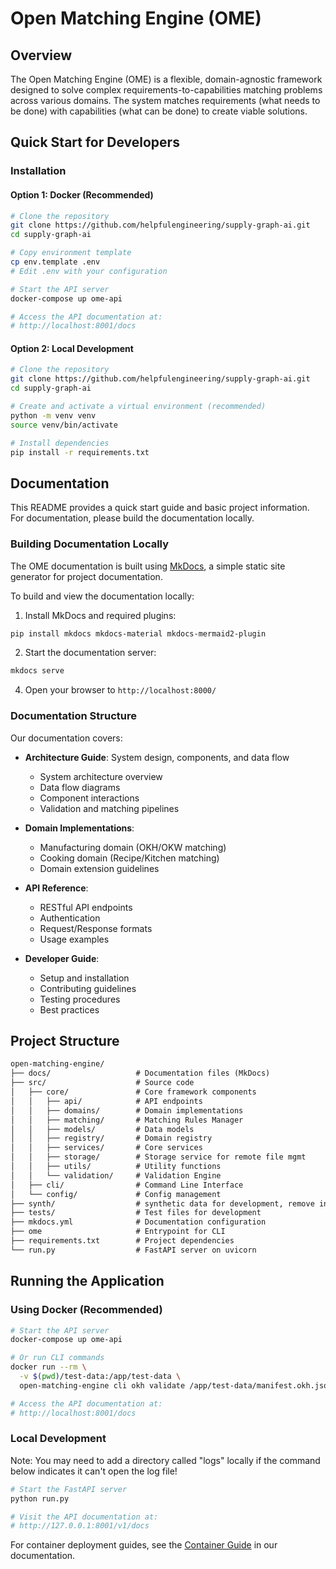# Open Matching Engine (OME)

## Overview

The Open Matching Engine (OME) is a flexible, domain-agnostic framework designed to solve complex requirements-to-capabilities matching problems across various domains. The system matches requirements (what needs to be done) with capabilities (what can be done) to create viable solutions.


## Quick Start for Developers

### Installation

#### Option 1: Docker (Recommended)

```bash
# Clone the repository
git clone https://github.com/helpfulengineering/supply-graph-ai.git
cd supply-graph-ai

# Copy environment template
cp env.template .env
# Edit .env with your configuration

# Start the API server
docker-compose up ome-api

# Access the API documentation at:
# http://localhost:8001/docs
```

#### Option 2: Local Development

```bash
# Clone the repository
git clone https://github.com/helpfulengineering/supply-graph-ai.git
cd supply-graph-ai

# Create and activate a virtual environment (recommended)
python -m venv venv
source venv/bin/activate

# Install dependencies
pip install -r requirements.txt
```

## Documentation

This README provides a quick start guide and basic project information. For documentation, please build the documentation locally.

### Building Documentation Locally

The OME documentation is built using [MkDocs](https://www.mkdocs.org/), a simple static site generator for project documentation.

To build and view the documentation locally:

1. Install MkDocs and required plugins:
```bash
pip install mkdocs mkdocs-material mkdocs-mermaid2-plugin
```

2. Start the documentation server:
```bash
mkdocs serve
```

4. Open your browser to `http://localhost:8000/`

### Documentation Structure

Our documentation covers:

- **Architecture Guide**: System design, components, and data flow
  - System architecture overview
  - Data flow diagrams
  - Component interactions
  - Validation and matching pipelines

- **Domain Implementations**:
  - Manufacturing domain (OKH/OKW matching)
  - Cooking domain (Recipe/Kitchen matching)
  - Domain extension guidelines

- **API Reference**:
  - RESTful API endpoints
  - Authentication
  - Request/Response formats
  - Usage examples

- **Developer Guide**:
  - Setup and installation
  - Contributing guidelines
  - Testing procedures
  - Best practices


## Project Structure

```markdown
open-matching-engine/
├── docs/                   # Documentation files (MkDocs)
├── src/                    # Source code
│   ├── core/               # Core framework components
│   │   ├── api/            # API endpoints
│   │   ├── domains/        # Domain implementations
│   │   ├── matching/       # Matching Rules Manager
│   │   ├── models/         # Data models
│   │   ├── registry/       # Domain registry
│   │   ├── services/       # Core services
│   │   ├── storage/        # Storage service for remote file mgmt
│   │   ├── utils/          # Utility functions
│   │   └── validation/     # Validation Engine
│   ├── cli/                # Command Line Interface
│   └── config/             # Config management
├── synth/                  # synthetic data for development, remove in prod
├── tests/                  # Test files for development
├── mkdocs.yml              # Documentation configuration
├── ome                     # Entrypoint for CLI
├── requirements.txt        # Project dependencies
└── run.py                  # FastAPI server on uvicorn
```

## Running the Application

### Using Docker (Recommended)

```bash
# Start the API server
docker-compose up ome-api

# Or run CLI commands
docker run --rm \
  -v $(pwd)/test-data:/app/test-data \
  open-matching-engine cli okh validate /app/test-data/manifest.okh.json

# Access the API documentation at:
# http://localhost:8001/docs
```

### Local Development

Note: You may need to add a directory called "logs" locally if the command below indicates it can't open the log file!

```bash
# Start the FastAPI server
python run.py

# Visit the API documentation at:
# http://127.0.0.1:8001/v1/docs
```

For container deployment guides, see the [Container Guide](docs/development/container-guide.md) in our documentation.

